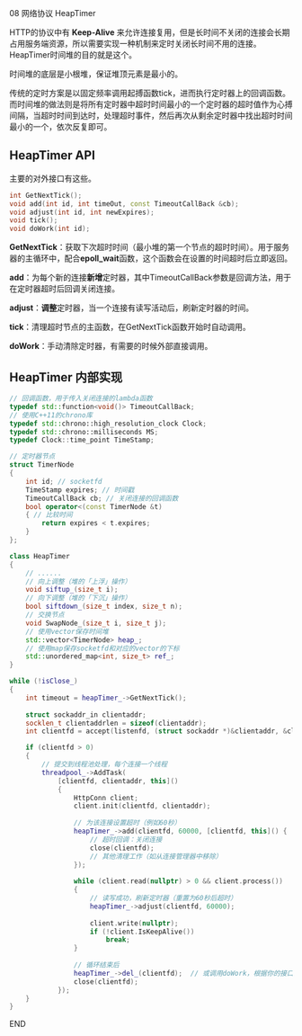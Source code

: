 08 网络协议 HeapTimer



HTTP的协议中有 **Keep-Alive** 来允许连接复用，但是长时间不关闭的连接会长期占用服务端资源，所以需要实现一种机制来定时关闭长时间不用的连接。HeapTimer时间堆的目的就是这个。

时间堆的底层是小根堆，保证堆顶元素是最小的。

传统的定时方案是以固定频率调用起搏函数tick，进而执行定时器上的回调函数。而时间堆的做法则是将所有定时器中超时时间最小的一个定时器的超时值作为心搏间隔，当超时时间到达时，处理超时事件，然后再次从剩余定时器中找出超时时间最小的一个，依次反复即可。



## HeapTimer API

主要的对外接口有这些。
```c++
int GetNextTick();
void add(int id, int timeOut, const TimeoutCallBack &cb);
void adjust(int id, int newExpires);
void tick();
void doWork(int id);
```

**GetNextTick**：获取下次超时时间（最小堆的第一个节点的超时时间）。用于服务器的主循环中，配合**epoll_wait**函数，这个函数会在设置的时间超时后立即返回。

**add**：为每个新的连接**新增**定时器，其中TimeoutCallBack参数是回调方法，用于在定时器超时后回调关闭连接。

**adjust**：**调整**定时器，当一个连接有读写活动后，刷新定时器的时间。

**tick**：清理超时节点的主函数，在GetNextTick函数开始时自动调用。

**doWork**：手动清除定时器，有需要的时候外部直接调用。





## HeapTimer 内部实现

```c++
// 回调函数，用于传入关闭连接的lambda函数
typedef std::function<void()> TimeoutCallBack;
// 使用C++11的chrono库
typedef std::chrono::high_resolution_clock Clock;
typedef std::chrono::milliseconds MS;
typedef Clock::time_point TimeStamp;

// 定时器节点
struct TimerNode
{
    int id; // socketfd
    TimeStamp expires; // 时间戳
    TimeoutCallBack cb; // 关闭连接的回调函数
    bool operator<(const TimerNode &t)
    { // 比较时间
        return expires < t.expires;
    }
};

class HeapTimer
{
    // ......
    // 向上调整（堆的「上浮」操作）
    void siftup_(size_t i);
    // 向下调整（堆的「下沉」操作）
    bool siftdown_(size_t index, size_t n);
    // 交换节点
    void SwapNode_(size_t i, size_t j);
    // 使用vector保存时间堆
    std::vector<TimerNode> heap_;
    // 使用map保存socketfd和对应的vector的下标
    std::unordered_map<int, size_t> ref_;
}
```



```c++
while (!isClose_)
{
    int timeout = heapTimer_->GetNextTick();
    
    struct sockaddr_in clientaddr;
    socklen_t clientaddrlen = sizeof(clientaddr);
    int clientfd = accept(listenfd, (struct sockaddr *)&clientaddr, &clientaddrlen);

    if (clientfd > 0)
    {
        // 提交到线程池处理，每个连接一个线程
        threadpool_->AddTask(
            [clientfd, clientaddr, this]()
            {
                HttpConn client;
                client.init(clientfd, clientaddr);
                
                // 为该连接设置超时（例如60秒）
                heapTimer_->add(clientfd, 60000, [clientfd, this]() {
                    // 超时回调：关闭连接
                    close(clientfd);
                    // 其他清理工作（如从连接管理器中移除）
                });
                
                while (client.read(nullptr) > 0 && client.process())
                {
                    // 读写成功，刷新定时器（重置为60秒后超时）
    				heapTimer_->adjust(clientfd, 60000);
                    
                    client.write(nullptr);
                    if (!client.IsKeepAlive())
                        break;
                }
                
                // 循环结束后
				heapTimer_->del_(clientfd);  // 或调用doWork，根据你的接口设计
                close(clientfd);
            });
    }
}
```







END